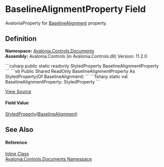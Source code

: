 # BaselineAlignmentProperty Field


AvaloniaProperty for <a href="P_Avalonia_Controls_Documents_Inline_BaselineAlignment">BaselineAlignment</a> property.



## Definition
**Namespace:** <a href="N_Avalonia_Controls_Documents">Avalonia.Controls.Documents</a>  
**Assembly:** Avalonia.Controls (in Avalonia.Controls.dll) Version: 11.2.0

<Tabs groupId="api-code-preview">
<TabItem value="csharp" label="C#">
```csharp
public static readonly StyledProperty<BaselineAlignment> BaselineAlignmentProperty
```
</TabItem>
<TabItem value="vb" label="VB">
```vb
Public Shared ReadOnly BaselineAlignmentProperty As StyledProperty(Of BaselineAlignment)
```
</TabItem>
<TabItem value="fsharp" label="F#">
```fsharp
static val BaselineAlignmentProperty: StyledProperty<BaselineAlignment>
```
</TabItem>
</Tabs>



<a href="https://github.com/AvaloniaUI/Avalonia/tree/master/src/Avalonia.Controls/Documents/Inline.cs" title="View the source code">View Source</a>



#### Field Value
<a href="T_Avalonia_StyledProperty_1">StyledProperty</a>(<a href="T_Avalonia_Media_BaselineAlignment">BaselineAlignment</a>)

## See Also


#### Reference
<a href="T_Avalonia_Controls_Documents_Inline">Inline Class</a>  
<a href="N_Avalonia_Controls_Documents">Avalonia.Controls.Documents Namespace</a>  
